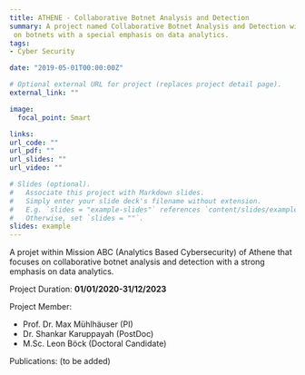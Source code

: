```yaml
---
title: ATHENE - Collaborative Botnet Analysis and Detection 
summary: A project named Collaborative Botnet Analysis and Detection within the Mission ABC (Analytics Based Cybersecurity) that is focused on research
 on botnets with a special emphasis on data analytics.
tags:
- Cyber Security

date: "2019-05-01T00:00:00Z"

# Optional external URL for project (replaces project detail page).
external_link: ""

image:
  focal_point: Smart

links:
url_code: ""
url_pdf: ""
url_slides: ""
url_video: ""

# Slides (optional).
#   Associate this project with Markdown slides.
#   Simply enter your slide deck's filename without extension.
#   E.g. `slides = "example-slides"` references `content/slides/example-slides.md`.
#   Otherwise, set `slides = ""`.
slides: example
---
```


A projet within Mission ABC (Analytics Based Cybersecurity) of Athene that focuses on collaborative botnet analysis and
 detection with a strong emphasis on data analytics.
  
Project Duration: **01/01/2020-31/12/2023**
   
Project Member:
- Prof. Dr. Max Mühlhäuser (PI)
- Dr. Shankar Karuppayah (PostDoc)
- M.Sc. Leon Böck (Doctoral Candidate)

Publications:
(to be added)
